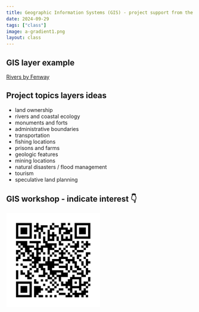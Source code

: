 ```yaml
---
title: Geographic Information Systems (GIS) - project support from the Harvard Map Collection
date: 2024-09-29
tags: ["class"]
image: a-gradient1.png
layout: class
---
```


## GIS layer example

[Rivers by Fenway](https://www.atlascope.org/)

## Project topics layers ideas
- land ownership
- rivers and coastal ecology 
- monuments and forts
- administrative boundaries
- transportation
- fishing locations
- prisons and farms
- geologic features
- mining locations
- natural disasters / flood management
- tourism 
- speculative land planning

## GIS workshop - indicate interest 👇

<img style="width:50%;margin-left:0px;" alt="qr code" src="qr.png">

